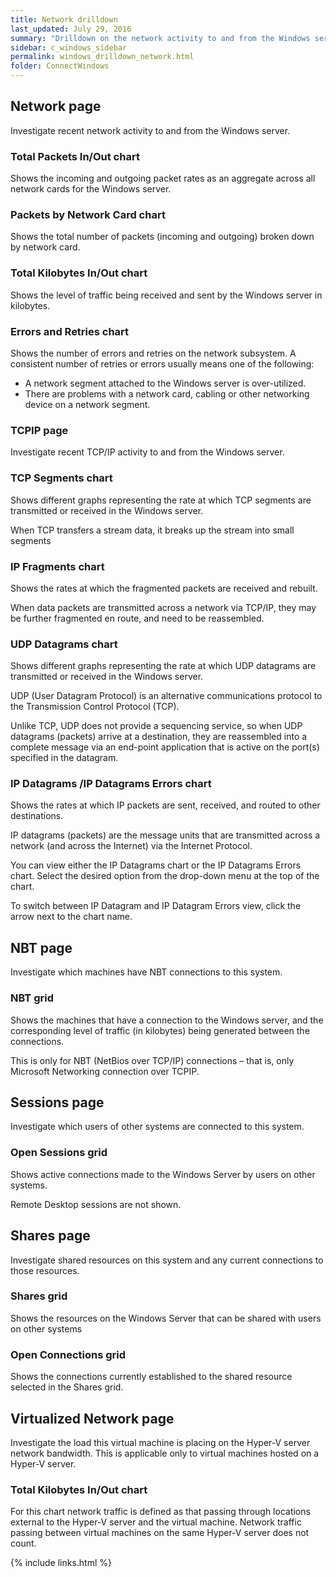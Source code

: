 ```yaml
---
title: Network drilldown
last_updated: July 29, 2016
summary: "Drilldown on the network activity to and from the Windows server."
sidebar: c_windows_sidebar
permalink: windows_drilldown_network.html
folder: ConnectWindows
---
```


## Network page
Investigate recent network activity to and from the Windows server.

### Total Packets In/Out chart
Shows the incoming and outgoing packet rates as an aggregate across all network cards for the Windows server.

### Packets by Network Card chart
Shows the total number of packets (incoming and outgoing) broken down by network card.

### Total Kilobytes In/Out chart
Shows the level of traffic being received and sent by the Windows server in kilobytes.

### Errors and Retries chart
Shows the number of errors and retries on the network subsystem. A consistent number of retries or errors usually means one of the following:

* A network segment attached to the Windows server is over-utilized.
* There are problems with a network card, cabling or other networking device on a network segment.

### TCPIP page
Investigate recent TCP/IP activity to and from the Windows server.

### TCP Segments chart
Shows different graphs representing the rate at which TCP segments are transmitted or received in the Windows server.

When TCP transfers a stream data, it breaks up the stream into small segments

### IP Fragments chart
Shows the rates at which the fragmented packets are received and rebuilt.

When data packets are transmitted across a network via TCP/IP, they may be further fragmented en route, and need to be reassembled.

### UDP Datagrams chart
Shows different graphs representing the rate at which UDP datagrams are transmitted or received in the Windows server.

UDP (User Datagram Protocol) is an alternative communications protocol to the Transmission Control Protocol (TCP).

Unlike TCP, UDP does not provide a sequencing service, so when UDP datagrams (packets) arrive at a destination, they are reassembled into a complete message via an end-point application that is active on the port(s) specified in the datagram.

### IP Datagrams /IP Datagrams Errors chart
Shows the rates at which IP packets are sent, received, and routed to other destinations.

IP datagrams (packets) are the message units that are transmitted across a network (and across the Internet) via the Internet Protocol.

You can view either the IP Datagrams chart or the IP Datagrams Errors chart. Select the desired option from the drop-down menu at the top of the chart.

To switch between IP Datagram and IP Datagram Errors view, click the arrow next to the chart name.



## NBT page
Investigate which machines have NBT connections to this system.

### NBT grid
Shows the machines that have a connection to the Windows server, and the corresponding level of traffic (in kilobytes) being generated between the connections.

This is only for NBT (NetBios over TCP/IP) connections – that is, only Microsoft Networking connection over TCPIP.


## Sessions page
Investigate which users of other systems are connected to this system.

### Open Sessions grid
Shows active connections made to the Windows Server by users on other systems.

Remote Desktop sessions are not shown.


## Shares page
Investigate shared resources on this system and any current connections to those resources.

### Shares grid
Shows the resources on the Windows Server that can be shared with users on other systems

### Open Connections grid
Shows the connections currently established to the shared resource selected in the Shares grid.



## Virtualized Network page
Investigate the load this virtual machine is placing on the Hyper-V server network bandwidth. This is applicable only to virtual machines hosted on a Hyper-V server.

### Total Kilobytes In/Out chart 
For this chart network traffic is defined as that passing through locations external to the Hyper-V server and the virtual machine. Network traffic passing between virtual machines on the same Hyper-V server does not count.




{% include links.html %}
